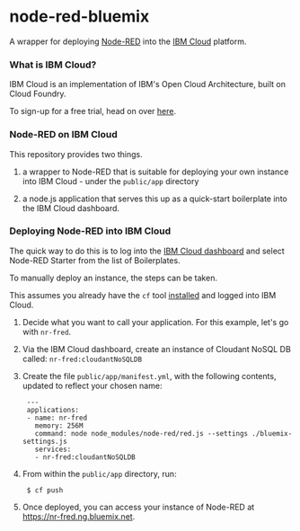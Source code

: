 node-red-bluemix
================

A wrapper for deploying [Node-RED](http://nodered.org) into the [IBM Cloud](http://bluemix.net) platform.


### What is IBM Cloud?

IBM Cloud is an implementation of IBM's Open Cloud Architecture, built on Cloud Foundry.

To sign-up for a free trial, head on over [here](http://www.bluemix.net).

### Node-RED on IBM Cloud

This repository provides two things.

1. a wrapper to Node-RED that is suitable for deploying your own instance into IBM Cloud - under the `public/app` directory

2. a node.js application that serves this up as a quick-start boilerplate into the IBM Cloud dashboard.

### Deploying Node-RED into IBM Cloud

The quick way to do this is to log into the [IBM Cloud dashboard](http://www.bluemix.net) and select Node-RED Starter from the list of Boilerplates.

To manually deploy an instance, the steps can be taken.

This assumes you already have the `cf` tool [installed](http://www.ng.bluemix.net/docs/BuildingWeb.jsp#install-cf) and logged into IBM Cloud.

1. Decide what you want to call your application. For this example, let's go with `nr-fred`.
2. Via the IBM Cloud dashboard, create an instance of Cloudant NoSQL DB called: `nr-fred:cloudantNoSQLDB`
3. Create the file `public/app/manifest.yml`, with the following contents, updated to reflect your chosen name:

   ```
    ---
    applications:
    - name: nr-fred
      memory: 256M
      command: node node_modules/node-red/red.js --settings ./bluemix-settings.js
      services:
      - nr-fred:cloudantNoSQLDB
   ```
4. From within the `public/app` directory, run:
   ```
    $ cf push
    ```

5. Once deployed, you can access your instance of Node-RED at <https://nr-fred.ng.bluemix.net>.
